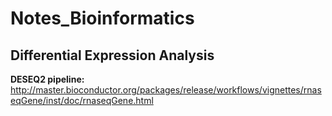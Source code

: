 # Notes_Bioinformatics

## Differential Expression Analysis
<b>DESEQ2 pipeline:</b> http://master.bioconductor.org/packages/release/workflows/vignettes/rnaseqGene/inst/doc/rnaseqGene.html
